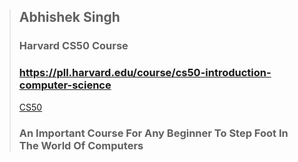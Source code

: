 > ## Abhishek Singh
> ### Harvard CS50 Course
> ### https://pll.harvard.edu/course/cs50-introduction-computer-science
> [CS50](https://pll.harvard.edu/course/cs50-introduction-computer-science)
> ### An Important Course For Any Beginner To Step Foot In The World Of Computers
